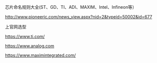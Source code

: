 芯片命名规则大全(ST、GD、TI、ADI、MAXIM、Intel、Infineon等）

http://www.pioneeric.com/news_view.aspx?nid=2&typeid=50002&id=677



上官网选型

https://www.ti.com/

https://www.analog.com

https://www.maximintegrated.com/